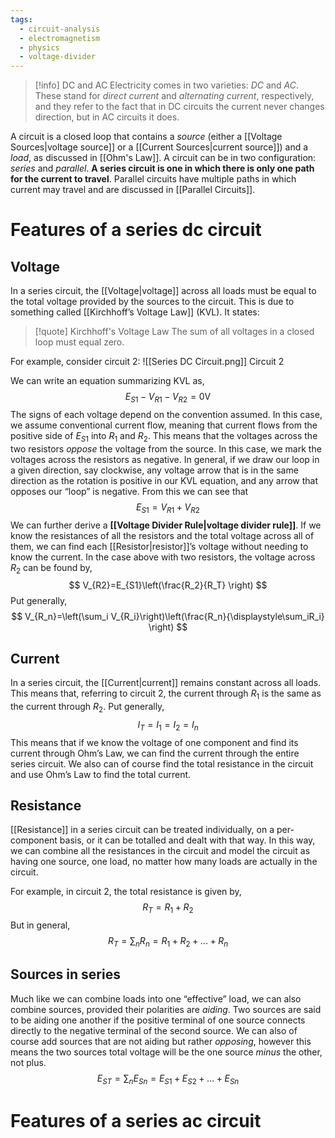 ```yaml
---
tags:
  - circuit-analysis
  - electromagnetism
  - physics
  - voltage-divider
---
```

> [!info] DC and AC
> Electricity comes in two varieties: _DC_ and _AC_. These stand for _direct current_ and _alternating current_, respectively, and they refer to the fact that in DC circuits the current never changes direction, but in AC circuits it does.

A circuit is a closed loop that contains a _source_ (either a [[Voltage Sources|voltage source]] or a [[Current Sources|current source]]) and a _load_, as discussed in [[Ohm's Law]]. A circuit can be in two configuration: _series_ and _parallel_. **A series circuit is one in which there is only one path for the current to travel**. Parallel circuits have multiple paths in which current may travel and are discussed in [[Parallel Circuits]]. 

# Features of a series dc circuit

## Voltage

In a series circuit, the [[Voltage|voltage]] across all loads must be equal to the total voltage provided by the sources to the circuit. This is due to something called [[Kirchhoff’s Voltage Law]] (KVL). It states:

> [!quote] Kirchhoff's Voltage Law
> The sum of all voltages in a closed loop must equal zero.

For example, consider circuit 2:
![[Series DC Circuit.png]]
Circuit 2

We can write an equation summarizing KVL as,
$$ E_{S1}-V_{R1}-V_{R2}=0\text{V} $$
The signs of each voltage depend on the convention assumed. In this case, we assume conventional current flow, meaning that current flows from the positive side of $E_{S1}$ into $R_1$ and $R_2$. This means that the voltages across the two resistors _oppose_ the voltage from the source. In this case, we mark the voltages across the resistors as negative. In general, if we draw our loop in a given direction, say clockwise, any voltage arrow that is in the same direction as the rotation is positive in our KVL equation, and any arrow that opposes our “loop” is negative. From this we can see that
$$ E_{S1}=V_{R1}+V_{R2} $$
We can further derive a **[[Voltage Divider Rule|voltage divider rule]]**. If we know the resistances of all the resistors and the total voltage across all of them, we can find each [[Resistor|resistor]]’s voltage without needing to know the current. In the case above with two resistors, the voltage across $R_2$ can be found by,
$$ V_{R2}=E_{S1}\left(\frac{R_2}{R_T} \right) $$
Put generally,
$$ V_{R_n}=\left(\sum_i V_{R_i}\right)\left(\frac{R_n}{\displaystyle\sum_iR_i} \right) $$
## Current

In a series circuit, the [[Current|current]] remains constant across all loads. This means that, referring to circuit 2, the current through $R_1$ is the same as the current through $R_2$. Put generally,
$$ I_T=I_1=I_2=I_n $$
This means that if we know the voltage of one component and find its current through Ohm’s Law, we can find the current through the entire series circuit. We also can of course find the total resistance in the circuit and use Ohm’s Law to find the total current.
## Resistance

[[Resistance]] in a series circuit can be treated individually, on a per-component basis, or it can be totalled and dealt with that way. In this way, we can combine all the resistances in the circuit and model the circuit as having one source, one load, no matter how many loads are actually in the circuit.

For example, in circuit 2, the total resistance is given by,
$$ R_T=R_1+R_2 $$
But in general,
$$ R_T=\sum_nR_n=R_1+R_2+...+R_n $$
## Sources in series

Much like we can combine loads into one “effective” load, we can also combine sources, provided their polarities are _aiding_. Two sources are said to be aiding one another if the positive terminal of one source connects directly to the negative terminal of the second source. We can also of course add sources that are not aiding but rather _opposing_, however this means the two sources total voltage will be the one source _minus_ the other, not plus.
$$
	E_{ST}=\sum_nE_{Sn}=E_{S1}+E_{S2}+...+E_{Sn}
$$
# Features of a series ac circuit
